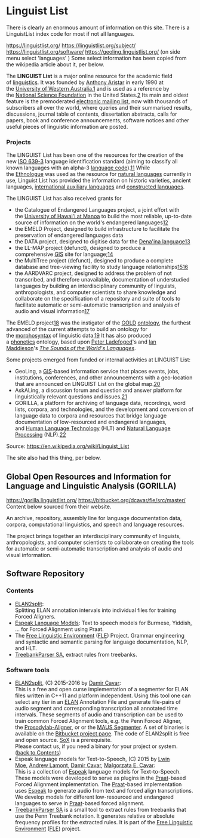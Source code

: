 # Linguist List

There is clearly an enormous amount of information on this site.  There is a LinguistList index code for most if not all languages.

https://linguistlist.org/
https://linguistlist.org/subject/
https://linguistlist.org/software/
https://geoling.linguistlist.org/  (on side menu select 'languages' )
Some select information has been copied from the wikipedia article about it, per below.

The **LINGUIST List** is a major online resource for the academic field of [linguistics](https://en.wikipedia.org/wiki/Linguistics "Linguistics"). It was founded by [Anthony Aristar](https://en.wikipedia.org/wiki/Anthony_Aristar "Anthony Aristar") in early 1990 at the [University of Western Australia](https://en.wikipedia.org/wiki/University_of_Western_Australia "University of Western Australia"),[1](https://en.wikipedia.org/wiki/Linguist_List#cite_note-1) and is used as a reference by the [National Science Foundation](https://en.wikipedia.org/wiki/National_Science_Foundation "National Science Foundation") in the United States.[2](https://en.wikipedia.org/wiki/Linguist_List#cite_note-2) Its main and oldest feature is the premoderated [electronic mailing list](https://en.wikipedia.org/wiki/Electronic_mailing_list "Electronic mailing list"), now with thousands of subscribers all over the world, where queries and their summarised results, discussions, journal table of contents, dissertation abstracts, calls for papers, book and conference announcements, software notices and other useful pieces of linguistic information are posted.

### Projects

The LINGUIST List has been one of the resources for the creation of the new [ISO 639-3](https://en.wikipedia.org/wiki/ISO_639-3 "ISO 639-3") language identification standard (aiming to classify all known languages with an alpha-3 [language code](https://en.wikipedia.org/wiki/Language_code "Language code")).[11](https://en.wikipedia.org/wiki/Linguist_List#cite_note-11) While the [Ethnologue](https://en.wikipedia.org/wiki/Ethnologue "Ethnologue") was used as the resource for [natural languages](https://en.wikipedia.org/wiki/Natural_language "Natural language") currently in use, Linguist List has provided the information on historic varieties, ancient languages, [international auxiliary languages](https://en.wikipedia.org/wiki/Auxiliary_languages "Auxiliary languages") and [constructed languages](https://en.wikipedia.org/wiki/Constructed_language "Constructed language").

The LINGUIST List has also received grants for

-   the Catalogue of Endangered Languages project, a joint effort with the [University of Hawai'i at Manoa](https://en.wikipedia.org/wiki/University_of_Hawai%27i_at_Manoa "University of Hawai'i at Manoa") to build the most reliable, up-to-date source of information on the world's endangered languages[12](https://en.wikipedia.org/wiki/Linguist_List#cite_note-12)
-   the EMELD Project, designed to build infrastructure to facilitate the preservation of endangered languages data
-   the DATA project, designed to digitise data for the [Dena'ina language](https://en.wikipedia.org/wiki/Dena%27ina_language "Dena'ina language")[13](https://en.wikipedia.org/wiki/Linguist_List#cite_note-13)
-   the LL-MAP project (defunct), designed to produce a comprehensive [GIS](https://en.wikipedia.org/wiki/GIS "GIS") site for language;[14](https://en.wikipedia.org/wiki/Linguist_List#cite_note-14)
-   the MultiTree project (defunct), designed to produce a complete database and tree-viewing facility to study language relationships[15](https://en.wikipedia.org/wiki/Linguist_List#cite_note-15)[16](https://en.wikipedia.org/wiki/Linguist_List#cite_note-16)
-   the AARDVARC project, designed to address the problem of not transcribed, and therefore unavailable, documentation of understudied languages by building an interdisciplinary community of linguists, anthropologists, and computer scientists to share knowledge and collaborate on the specification of a repository and suite of tools to facilitate automatic or semi-automatic transcription and analysis of audio and visual information[17](https://en.wikipedia.org/wiki/Linguist_List#cite_note-17)

The EMELD project[18](https://en.wikipedia.org/wiki/Linguist_List#cite_note-18) was the instigator of the [GOLD](https://en.wikipedia.org/wiki/GOLD_(ontology) "GOLD (ontology)") [ontology](https://en.wikipedia.org/wiki/Ontology_(computer_science) "Ontology (computer science)"), the furthest advanced of the current attempts to build an ontology for the [morphosyntax](https://en.wikipedia.org/wiki/Morphosyntax "Morphosyntax") of linguistic data.[19](https://en.wikipedia.org/wiki/Linguist_List#cite_note-19) It has also produced a [phonetics](https://en.wikipedia.org/wiki/Phonetics "Phonetics") ontology, based upon [Peter Ladefoged](https://en.wikipedia.org/wiki/Peter_Ladefoged "Peter Ladefoged")'s and [Ian Maddieson](https://en.wikipedia.org/wiki/Ian_Maddieson "Ian Maddieson")'s _[The Sounds of the World's Languages](https://en.wikipedia.org/wiki/The_Sounds_of_the_World%27s_Languages "The Sounds of the World's Languages")_.

Some projects emerged from funded or internal activities at LINGUIST List:

-   GeoLing, a [GIS](https://en.wikipedia.org/wiki/GIS "GIS")-based information service that places events, jobs, institutions, conferences, and other announcements with a geo-location that are announced on LINGUIST List on the global map.[20](https://en.wikipedia.org/wiki/Linguist_List#cite_note-20)
-   AskALing, a discussion forum and question and answer platform for linguistically relevant questions and issues.[21](https://en.wikipedia.org/wiki/Linguist_List#cite_note-21)
-   GORILLA, a platform for archiving of language data, recordings, word lists, corpora, and technologies, and the development and conversion of language data to corpora and resources that bridge language documentation of low-resourced and endangered languages, and [Human Language Technology](https://en.wikipedia.org/wiki/Human_Language_Technology "Human Language Technology") (HLT) and [Natural Language Processing](https://en.wikipedia.org/wiki/Natural_Language_Processing "Natural Language Processing") (NLP).[22](https://en.wikipedia.org/wiki/Linguist_List#cite_note-22)


Source: https://en.wikipedia.org/wiki/Linguist_List

The site also had this thing, per below.

## Global Open Resources and Information for Language and Linguistic Analysis (GORILLA)

https://gorilla.linguistlist.org/
https://bitbucket.org/dcavar/fle/src/master/
Content below sourced from their website.

An archive, repository, assembly line for language documentation data, corpora, computational linguistics, and speech and language resources.

The project brings together an interdisciplinary community of linguists, anthropologists, and computer scientists to collaborate on creating the tools for automatic or semi-automatic transcription and analysis of audio and visual information.

## Software Repository

### Contents

-   [ELAN2split](https://gorilla.linguistlist.org/software/#ELAN2split):  
    Splitting ELAN annotation intervals into individual files for training Forced Aligners.
-   [Espeak Language Models](https://gorilla.linguistlist.org/software/#EspeakModels): Text to speech models for Burmese, Yiddish, ... for Forced Alignment using Praat.
-   The [Free Linguistic Environment](https://gorilla.linguistlist.org/fle/) ([FLE](https://gorilla.linguistlist.org/fle/)) Project. Grammar engineering and syntactic and semantic parsing for language documentation, NLP, and HLT.
-   [TreebankParser SA](https://gorilla.linguistlist.org/software/#treebankparser), extract rules from treebanks.

### Software tools

-   [ELAN2split](https://bitbucket.org/dcavar/elan2split), (C) 2015-2016 by [Damir Cavar](https://linguistlist.org/people/damir_cavar.html):  
    This is a free and open curse implementation of a segmenter for ELAN files written in C++11 and platform independent. Using this tool one can select any tier in an [ELAN](http://sox.sourceforge.net/) Annotation File and generate file-pairs of audio segment and corresponding transcription all annotated time intervals. These segments of audio and transcription can be used to train common Forced Alignment tools, e.g. the Penn Forced Aligner, the [Prosodylab-Aligner](http://prosodylab.org/tools/aligner/), or or the [MAUS Segmenter](http://www.en.phonetik.uni-muenchen.de/research/current_projects/maus_en.html). A set of binaries is available on the [Bitbucket project page](https://bitbucket.org/dcavar/elan2split/downloads). The code of ELAN2split is free and open source. [SoX](http://sox.sourceforge.net/) is a prerequisite.  
    Please contact us, if you need a binary for your project or system.  
    ([back to Contents](https://gorilla.linguistlist.org/software/#Contents))
-   Espeak language models for Text-to-Speech, (C) 2015 by [Lwin Moe](https://linguistlist.org/people/lwin.html), [Andrew Lamont](https://linguistlist.org/people/andrew_lamont.html), [Damir Cavar](https://linguistlist.org/people/damir_cavar.html), [Malgorzata E. Cavar](https://linguistlist.org/people/malgosia_cavar.html):  
    This is a collection of [Espeak](http://espeak.sourceforge.net/) language models for Text-to-Speech. These models were developed to serve as plugins in the [Praat](http://www.fon.hum.uva.nl/praat/)-based Forced Alignment implementation. The [Praat](http://www.fon.hum.uva.nl/praat/)-based implementation uses [Espeak](http://espeak.sourceforge.net/) to generate audio from text and forced align transcriptions. We develop models for different low-resourced and endangered languages to serve in [Praat](http://www.fon.hum.uva.nl/praat/)-based forced alignment.
-   [TreebankParser SA](https://bitbucket.org/dcavar/treebankparsersa/overview) is a small tool to extract rules from treebanks that use the Penn Treebank notation. It generates relative or absolute frequency profiles for the extracted rules. It is part of the [Free Linguistic Environment](https://gorilla.linguistlist.org/fle/) ([FLE](https://gorilla.linguistlist.org/fle/)) project.